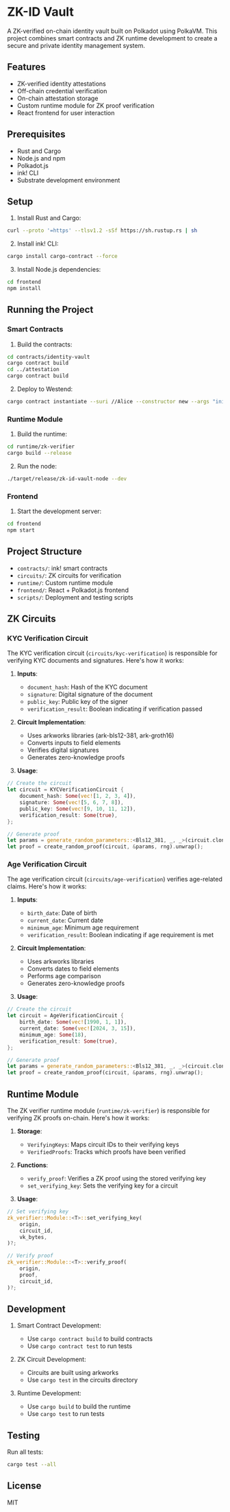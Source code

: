 # ZK-ID Vault

A ZK-verified on-chain identity vault built on Polkadot using PolkaVM. This project combines smart contracts and ZK runtime development to create a secure and private identity management system.

## Features

- ZK-verified identity attestations
- Off-chain credential verification
- On-chain attestation storage
- Custom runtime module for ZK proof verification
- React frontend for user interaction

## Prerequisites

- Rust and Cargo
- Node.js and npm
- Polkadot.js
- ink! CLI
- Substrate development environment

## Setup

1. Install Rust and Cargo:
```bash
curl --proto '=https' --tlsv1.2 -sSf https://sh.rustup.rs | sh
```

2. Install ink! CLI:
```bash
cargo install cargo-contract --force
```

3. Install Node.js dependencies:
```bash
cd frontend
npm install
```

## Running the Project

### Smart Contracts

1. Build the contracts:
```bash
cd contracts/identity-vault
cargo contract build
cd ../attestation
cargo contract build
```

2. Deploy to Westend:
```bash
cargo contract instantiate --suri //Alice --constructor new --args "initial_value"
```

### Runtime Module

1. Build the runtime:
```bash
cd runtime/zk-verifier
cargo build --release
```

2. Run the node:
```bash
./target/release/zk-id-vault-node --dev
```

### Frontend

1. Start the development server:
```bash
cd frontend
npm start
```

## Project Structure

- `contracts/`: ink! smart contracts
- `circuits/`: ZK circuits for verification
- `runtime/`: Custom runtime module
- `frontend/`: React + Polkadot.js frontend
- `scripts/`: Deployment and testing scripts

## ZK Circuits

### KYC Verification Circuit

The KYC verification circuit (`circuits/kyc-verification`) is responsible for verifying KYC documents and signatures. Here's how it works:

1. **Inputs**:
   - `document_hash`: Hash of the KYC document
   - `signature`: Digital signature of the document
   - `public_key`: Public key of the signer
   - `verification_result`: Boolean indicating if verification passed

2. **Circuit Implementation**:
   - Uses arkworks libraries (ark-bls12-381, ark-groth16)
   - Converts inputs to field elements
   - Verifies digital signatures
   - Generates zero-knowledge proofs

3. **Usage**:
```rust
// Create the circuit
let circuit = KYCVerificationCircuit {
    document_hash: Some(vec![1, 2, 3, 4]),
    signature: Some(vec![5, 6, 7, 8]),
    public_key: Some(vec![9, 10, 11, 12]),
    verification_result: Some(true),
};

// Generate proof
let params = generate_random_parameters::<Bls12_381, _, _>(circuit.clone(), rng).unwrap();
let proof = create_random_proof(circuit, &params, rng).unwrap();
```

### Age Verification Circuit

The age verification circuit (`circuits/age-verification`) verifies age-related claims. Here's how it works:

1. **Inputs**:
   - `birth_date`: Date of birth
   - `current_date`: Current date
   - `minimum_age`: Minimum age requirement
   - `verification_result`: Boolean indicating if age requirement is met

2. **Circuit Implementation**:
   - Uses arkworks libraries
   - Converts dates to field elements
   - Performs age comparison
   - Generates zero-knowledge proofs

3. **Usage**:
```rust
// Create the circuit
let circuit = AgeVerificationCircuit {
    birth_date: Some(vec![1990, 1, 1]),
    current_date: Some(vec![2024, 3, 15]),
    minimum_age: Some(18),
    verification_result: Some(true),
};

// Generate proof
let params = generate_random_parameters::<Bls12_381, _, _>(circuit.clone(), rng).unwrap();
let proof = create_random_proof(circuit, &params, rng).unwrap();
```

## Runtime Module

The ZK verifier runtime module (`runtime/zk-verifier`) is responsible for verifying ZK proofs on-chain. Here's how it works:

1. **Storage**:
   - `VerifyingKeys`: Maps circuit IDs to their verifying keys
   - `VerifiedProofs`: Tracks which proofs have been verified

2. **Functions**:
   - `verify_proof`: Verifies a ZK proof using the stored verifying key
   - `set_verifying_key`: Sets the verifying key for a circuit

3. **Usage**:
```rust
// Set verifying key
zk_verifier::Module::<T>::set_verifying_key(
    origin,
    circuit_id,
    vk_bytes,
)?;

// Verify proof
zk_verifier::Module::<T>::verify_proof(
    origin,
    proof,
    circuit_id,
)?;
```

## Development

1. Smart Contract Development:
   - Use `cargo contract build` to build contracts
   - Use `cargo contract test` to run tests

2. ZK Circuit Development:
   - Circuits are built using arkworks
   - Use `cargo test` in the circuits directory

3. Runtime Development:
   - Use `cargo build` to build the runtime
   - Use `cargo test` to run tests

## Testing

Run all tests:
```bash
cargo test --all
```

## License

MIT 